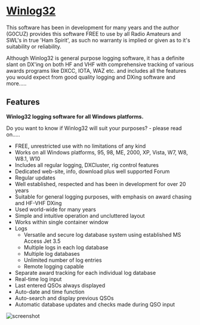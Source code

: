 ﻿# [Winlog32](https://chocolatey.org/packages/winlog32)

This software has been in development for many years and the author (G0CUZ) provides this software FREE to use by all Radio Amateurs and SWL's in true 'Ham Spirit', as such no warranty is implied or given as to it's suitability or reliability.

Although Winlog32 is general purpose logging software, it has a definite slant on DX'ing on both HF and VHF with comprehensive tracking of various awards programs like DXCC, IOTA, WAZ etc. and includes all the features you would expect from good quality logging and DXing software and more.....

## Features

**Winlog32 logging software for all Windows platforms.**

Do you want to know if Winlog32 will suit your purposes? - please read on.....

- FREE, unrestricted use with no limitations of any kind
- Works on all Windows platforms, 95, 98, ME, 2000, XP, Vista, W7, W8, W8.1, W10
- Includes all regular logging, DXCluster, rig control features
- Dedicated web-site, info, download plus well supported Forum
- Regular updates
- Well established, respected and has been in development for over 20 years
- Suitable for general logging purposes, with emphasis on award chasing and HF-VHF DXing
- Used world-wide for many years
- Simple and intuitive operation and uncluttered layout
- Works within single container window
- Logs
	- Versatile and secure log database system using established MS Access Jet 3.5
	- Multiple logs in each log database
	- Multiple log databases
	- Unlimited number of log entries
	- Remote logging capable
- Separate award tracking for each individual log database
- Real-time log input
- Last entered QSOs always displayed
- Auto-date and time function
- Auto-search and display previous QSOs
- Automatic database updates and checks made during QSO input

![screenshot](https://cdn.jsdelivr.net/gh/chtof/chocolatey-packages/automatic/winlog32/screenshot.png)